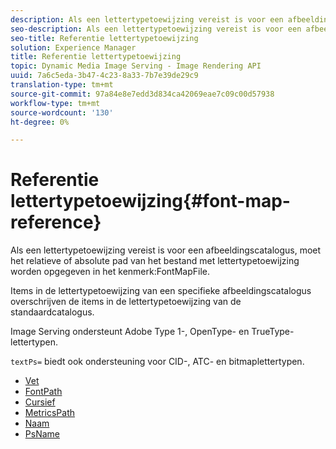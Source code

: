 ```yaml
---
description: Als een lettertypetoewijzing vereist is voor een afbeeldingscatalogus, moet het relatieve of absolute pad van het bestand met lettertypetoewijzing worden opgegeven in het kenmerk FontMapFile.
seo-description: Als een lettertypetoewijzing vereist is voor een afbeeldingscatalogus, moet het relatieve of absolute pad van het bestand met lettertypetoewijzing worden opgegeven in het kenmerk FontMapFile.
seo-title: Referentie lettertypetoewijzing
solution: Experience Manager
title: Referentie lettertypetoewijzing
topic: Dynamic Media Image Serving - Image Rendering API
uuid: 7a6c5eda-3b47-4c23-8a33-7b7e39de29c9
translation-type: tm+mt
source-git-commit: 97a84e8e7edd3d834ca42069eae7c09c00d57938
workflow-type: tm+mt
source-wordcount: '130'
ht-degree: 0%

---
```



# Referentie lettertypetoewijzing{#font-map-reference}

Als een lettertypetoewijzing vereist is voor een afbeeldingscatalogus, moet het relatieve of absolute pad van het bestand met lettertypetoewijzing worden opgegeven in het kenmerk:FontMapFile.

Items in de lettertypetoewijzing van een specifieke afbeeldingscatalogus overschrijven de items in de lettertypetoewijzing van de standaardcatalogus.

Image Serving ondersteunt Adobe Type 1-, OpenType- en TrueType-lettertypen.

`textPs=` biedt ook ondersteuning voor CID-, ATC- en bitmaplettertypen.

* [Vet](r-bold-font.md)
* [FontPath](r-fontpath-font.md)
* [Cursief](r-italic-font.md)
* [MetricsPath](r-metricspath-font.md)
* [Naam](r-name-font.md)
* [PsName](r-psname-font.md)

